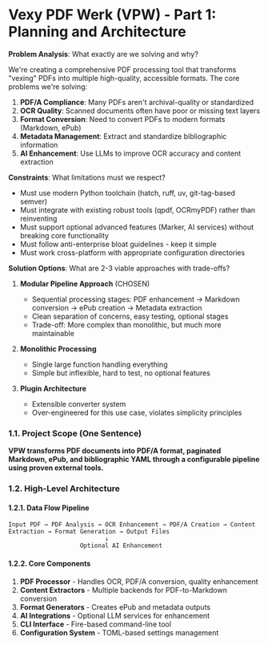 # Vexy PDF Werk (VPW) - Part 1: Planning and Architecture

**Problem Analysis**: What exactly are we solving and why?

We're creating a comprehensive PDF processing tool that transforms "vexing" PDFs into multiple high-quality, accessible formats. The core problems we're solving:

1. **PDF/A Compliance**: Many PDFs aren't archival-quality or standardized
2. **OCR Quality**: Scanned documents often have poor or missing text layers
3. **Format Conversion**: Need to convert PDFs to modern formats (Markdown, ePub)
4. **Metadata Management**: Extract and standardize bibliographic information
5. **AI Enhancement**: Use LLMs to improve OCR accuracy and content extraction

**Constraints**: What limitations must we respect?

- Must use modern Python toolchain (hatch, ruff, uv, git-tag-based semver)
- Must integrate with existing robust tools (qpdf, OCRmyPDF) rather than reinventing
- Must support optional advanced features (Marker, AI services) without breaking core functionality
- Must follow anti-enterprise bloat guidelines - keep it simple
- Must work cross-platform with appropriate configuration directories

**Solution Options**: What are 2-3 viable approaches with trade-offs?

1. **Modular Pipeline Approach** (CHOSEN)
   - Sequential processing stages: PDF enhancement → Markdown conversion → ePub creation → Metadata extraction
   - Clean separation of concerns, easy testing, optional stages
   - Trade-off: More complex than monolithic, but much more maintainable

2. **Monolithic Processing**
   - Single large function handling everything
   - Simple but inflexible, hard to test, no optional features

3. **Plugin Architecture**
   - Extensible converter system
   - Over-engineered for this use case, violates simplicity principles

### 1.1. Project Scope (One Sentence)

**VPW transforms PDF documents into PDF/A format, paginated Markdown, ePub, and bibliographic YAML through a configurable pipeline using proven external tools.**

### 1.2. High-Level Architecture

#### 1.2.1. Data Flow Pipeline

```
Input PDF → PDF Analysis → OCR Enhancement → PDF/A Creation → Content Extraction → Format Generation → Output Files
                           ↓
                    Optional AI Enhancement
```

#### 1.2.2. Core Components

1. **PDF Processor** - Handles OCR, PDF/A conversion, quality enhancement
2. **Content Extractors** - Multiple backends for PDF-to-Markdown conversion
3. **Format Generators** - Creates ePub and metadata outputs
4. **AI Integrations** - Optional LLM services for enhancement
5. **CLI Interface** - Fire-based command-line tool
6. **Configuration System** - TOML-based settings management
